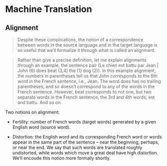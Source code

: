 # Machine Translation

## Alignment

> Despite these complications, the notion of a correspondence between words in the source language and in the target language is so useful that we’ll formalize it through what is called an alignment. 

> Rather than give a precise definition, let me explain alignments through an example, the sentence pair (Le chien est battu par Jean | John (6) does beat (3,4) the (1) dog (2)). In this example alignment, the numbers in parentheses tell us that John corresponds to the 6th word in the French sentence, i.e., Jean. The word does has no trailing parentheses, and so doesn’t correspond to any of the words in the French sentence. However, beat corresponds to not one, but two separate words in the French sentence, the 3rd and 4th words, est and battu. And so on.

Two notions on alignment:

- Fertility: number of French words (target words) generated by a given English word (source word).

- Distortion:  the English word and its corresponding French word or words appear in the same part of the sentence – near the beginning, perhaps, or near the end. We say that such words are translated roughly undistorted, while words which move a great deal have high distortion. We’ll encoude this notion more formally shortly.

